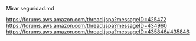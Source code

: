 Mirar seguridad.md

https://forums.aws.amazon.com/thread.jspa?messageID=425472
https://forums.aws.amazon.com/thread.jspa?messageID=434960
https://forums.aws.amazon.com/thread.jspa?messageID=435846#435846

